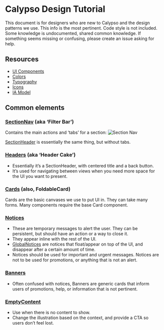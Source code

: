 # Calypso Design Tutorial

This document is for designers who are new to Calypso and the design patterns we use. This info is the most pertinent. Code style is not included. Some knowledge is undocumented, shared common knowledge. If something seems missing or confusing, please create an issue asking for help.

## Resources

- [UI Components](https://wpcalypso.wordpress.com/devdocs/design)
- [Colors](https://dotcombrand.wordpress.com/color)
- [Typography](https://wpcalypso.wordpress.com/devdocs/typography)
- [Icons](https://wpcalypso.wordpress.com/devdocs/docs/icons.md)
- [IA Model](https://wpcalypso.wordpress.com/devdocs/docs/ia-model.md)

## Common elements

### [SectionNav](https://wpcalypso.wordpress.com/devdocs/design/section-nav) (aka ‘Filter Bar’)

Contains the main actions and ‘tabs’ for a section:
![Section Nav](https://cldup.com/fu2XX6KTu6.png 'Section Nav')

[SectionHeader](https://wpcalypso.wordpress.com/devdocs/design/section-header) is essentially the same thing, but without tabs.

### [Headers](https://wpcalypso.wordpress.com/devdocs/design/headers) (aka ‘Header Cake’)

- Essentially it’s a SectionHeader, with centered title and a back button.
- It’s used for navigating between views when you need more space for the UI you want to present.

### [Cards](https://wpcalypso.wordpress.com/devdocs/design/cards) (also, FoldableCard)

Cards are the basic canvases we use to put UI in. They can take many forms. Many components require the base Card component.

### [Notices](https://wpcalypso.wordpress.com/devdocs/design/notice)

- These are temporary messages to alert the user. They can be persistent, but should have an action or a way to close it.
- They appear inline with the rest of the UI.
- [GlobalNotices](https://wpcalypso.wordpress.com/devdocs/design/global-notices) are notices that float/appear on top of the UI, and disappear after a certain amount of time.
- Notices should be used for important and urgent messages. Notices are not to be used for promotions, or anything that is not an alert.

### [Banners](https://wpcalypso.wordpress.com/devdocs/design/banner)

- Often confused with notices, Banners are generic cards that inform users of promotions, help, or information that is not pertinent.

### [EmptyContent](https://wpcalypso.wordpress.com/devdocs/design/empty-content)

- Use when there is no content to show.
- Change the illustration based on the context, and provide a CTA so users don’t feel lost.
